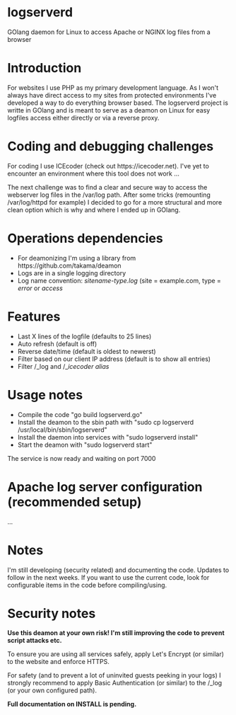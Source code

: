 # logserverd
<p>GOlang daemon for Linux to access Apache or NGINX log files from a browser</p>

# Introduction
<p>For websites I use PHP as my primary development language. As I won't always have direct access to my sites from protected environments I've developed a way to do everything browser based. The logserverd project is writte in GOlang and is meant to serve as a deamon on Linux for easy logfiles access either directly or via a reverse proxy.</p>

# Coding and debugging challenges
<p>For coding I use ICEcoder (check out https://icecoder.net). I've yet to encounter an environment where this tool does not work ...</p>
The next challenge was to find a clear and secure way to access the webserver log files in the /var/log path. After some tricks (remounting /var/log/httpd for example) I decided to go for a more structural and more clean option which is why and where I ended up in GOlang.

# Operations dependencies
<ul>
<li>For deamonizing I'm using a library from https://github.com/takama/deamon</li>
<li>Logs are in a single logging directory</li>
<li>Log name convention: <em>sitename-type.log</em> (site = example.com, type = <em>error</em> or <em>access</em></li>
</ul>

# Features
<ul>
<li>Last X lines of the logfile (defaults to 25 lines)</li>
<li>Auto refresh (default is off)</li>
<li>Reverse date/time (default is oldest to newerst)</li>
<li>Filter based on our client IP address (default is to show all entries)</li>
<li>Filter /_log and /_<em>icecoder alias</em></li>
</ul>

# Usage notes
<ul>
<li>Compile the code "go build logserverd.go"</li>
<li>Install the deamon to the sbin path with "sudo cp logserverd /usr/local/bin/sbin/logserverd"</li>
<li>Install the daemon into services with "sudo logserverd install"</li>
<li>Start the deamon with "sudo logserverd start"</li>
</ul>
<p>The service is now ready and waiting on port 7000</p>

# Apache log server configuration (recommended setup)
<p>...</p>

# Notes
<p>I'm still developing (security related) and documenting the code. Updates to follow in the next weeks. If you want to use the current code, look for configurable items in the code before compiling/using.</p>

# Security notes
<p><b>Use this deamon at your own risk! I'm still improving the code to prevent script attacks etc.</b></p>
<p>To ensure you are using all services safely, apply Let's Encrypt (or similar) to the website and enforce HTTPS.</p>
<p>For safety (and to prevent a lot of uninvited guests peeking in your logs) I strongly recommend to apply Basic Authentication (or similar) to the /_log (or your own configured path).</p>
<p><b>Full documentation on INSTALL is pending.</b></p>
